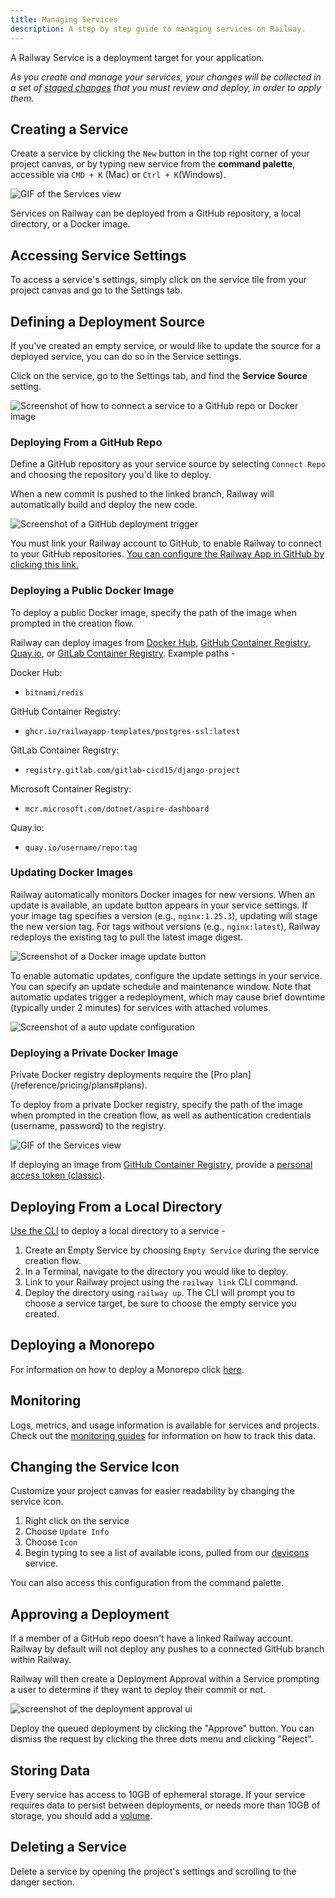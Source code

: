 ```yaml
---
title: Managing Services
description: A step by step guide to managing services on Railway.
---
```


A Railway Service is a deployment target for your application.

_As you create and manage your services, your changes will be collected in a set of [staged changes](/guides/staged-changes) that you must review and deploy, in order to apply them._

## Creating a Service

Create a service by clicking the `New` button in the top right corner of your project canvas, or by typing new service from the **command palette**, accessible via `CMD + K` (Mac) or `Ctrl + K`(Windows).

<Image src="https://res.cloudinary.com/railway/image/upload/v1656640995/docs/CleanShot_2022-06-30_at_18.17.31_cl0wlr.gif"
alt="GIF of the Services view"
layout="responsive"
width={370} height={300} quality={100} />

Services on Railway can be deployed from a GitHub repository, a local directory, or a Docker image.

## Accessing Service Settings

To access a service's settings, simply click on the service tile from your project canvas and go to the Settings tab.

## Defining a Deployment Source

If you've created an empty service, or would like to update the source for a deployed service, you can do so in the Service settings.

Click on the service, go to the Settings tab, and find the **Service Source** setting.

<Image
src="https://res.cloudinary.com/railway/image/upload/v1743121798/docs/deployment-source_sir4mo.png"
alt="Screenshot of how to connect a service to a GitHub repo or Docker image"
layout="responsive"
width={1200} height={421} quality={80} />

### Deploying From a GitHub Repo

Define a GitHub repository as your service source by selecting `Connect Repo` and choosing the repository you'd like to deploy.

When a new commit is pushed to the linked branch, Railway will automatically build and deploy the new code.

<Image
src="https://res.cloudinary.com/railway/image/upload/v1743121857/docs/github-repo_z8qkst.png"
alt="Screenshot of a GitHub deployment trigger"
layout="responsive"
width={1200} height={371} quality={80} />

You must link your Railway account to GitHub, to enable Railway to connect to your GitHub repositories. <a href="https://github.com/apps/railway-app/installations/new" target="_blank">You can configure the Railway App in GitHub by clicking this link.</a>

### Deploying a Public Docker Image

To deploy a public Docker image, specify the path of the image when prompted in the creation flow.

Railway can deploy images from <a href="https://hub.docker.com/" target="_blank">Docker Hub</a>, <a href="https://docs.github.com/en/packages/working-with-a-github-packages-registry/working-with-the-container-registry" target="_blank">GitHub Container Registry</a>, <a href="https://quay.io/" target="_blank">Quay.io</a>, or <a href="https://docs.gitlab.com/ee/user/packages/container_registry/">GitLab Container Registry</a>. Example paths -

Docker Hub:

- `bitnami/redis`

GitHub Container Registry:

- `ghcr.io/railwayapp-templates/postgres-ssl:latest`

GitLab Container Registry:

- `registry.gitlab.com/gitlab-cicd15/django-project`

Microsoft Container Registry:

- `mcr.microsoft.com/dotnet/aspire-dashboard`

Quay.io:

- `quay.io/username/repo:tag`

### Updating Docker Images

Railway automatically monitors Docker images for new versions. When an update is available, an update button appears in your service settings. If your image tag specifies a version (e.g., `nginx:1.25.3`), updating will stage the new version tag. For tags without versions (e.g., `nginx:latest`), Railway redeploys the existing tag to pull the latest image digest.

<Image
src="https://res.cloudinary.com/railway/image/upload/v1757369631/docs/screenshot-2025-09-08-18.09.17_rkxbqa.png"
alt="Screenshot of a Docker image update button"
layout="responsive"
width={681} height={282} quality={100} />

To enable automatic updates, configure the update settings in your service. You can specify an update schedule and maintenance window. Note that automatic updates trigger a redeployment, which may cause brief downtime (typically under 2 minutes) for services with attached volumes.

<Image
src="https://res.cloudinary.com/railway/image/upload/v1757369630/docs/screenshot-2025-09-08-18.12.09_u2jiz4.png"
alt="Screenshot of a auto update configuration"
layout="responsive"
width={836} height={684} quality={100} />

### Deploying a Private Docker Image

<Banner variant="info">
Private Docker registry deployments require the [Pro plan](/reference/pricing/plans#plans).
</Banner>

To deploy from a private Docker registry, specify the path of the image when prompted in the creation flow, as well as authentication credentials (username, password) to the registry.

<Image src="https://res.cloudinary.com/railway/image/upload/v1743197249/docs/source-image_gn52ff.png"
alt="GIF of the Services view"
layout="intrinsic"
width={1200} height={746} quality={100} />

If deploying an image from <a href="https://docs.github.com/en/packages/working-with-a-github-packages-registry/working-with-the-container-registry" target="_blank">GitHub Container Registry</a>, provide a <a href="https://docs.github.com/en/packages/working-with-a-github-packages-registry/working-with-the-container-registry#authenticating-to-the-container-registry" target="_blank">personal access token (classic)</a>.

## Deploying From a Local Directory

[Use the CLI](/guides/cli) to deploy a local directory to a service -

1. Create an Empty Service by choosing `Empty Service` during the service creation flow.
2. In a Terminal, navigate to the directory you would like to deploy.
3. Link to your Railway project using the `railway link` CLI command.
4. Deploy the directory using `railway up`. The CLI will prompt you to choose a service target, be sure to choose the empty service you created.

## Deploying a Monorepo

For information on how to deploy a Monorepo click [here](/guides/monorepo).

## Monitoring

Logs, metrics, and usage information is available for services and projects. Check out the [monitoring guides](/guides/monitoring) for information on how to track this data.

## Changing the Service Icon

Customize your project canvas for easier readability by changing the service icon.

1. Right click on the service
2. Choose `Update Info`
3. Choose `Icon`
4. Begin typing to see a list of available icons, pulled from our <a href="https://devicons.railway.com/" target="_blank">devicons</a> service.

You can also access this configuration from the command palette.

## Approving a Deployment

If a member of a GitHub repo doesn't have a linked Railway account. Railway by default will not deploy any pushes to a connected GitHub branch within Railway.

Railway will then create a Deployment Approval within a Service prompting a user to determine if they want to deploy their commit or not.

<Image src="https://res.cloudinary.com/railway/image/upload/v1724222405/CleanShot_2024-08-21_at_02.38.25_2x_vxurvb.png"
alt="screenshot of the deployment approval ui"
layout="responsive"
width={874} height={302} quality={100} />

Deploy the queued deployment by clicking the "Approve" button. You can dismiss the request by clicking the three dots menu and clicking "Reject".

## Storing Data

Every service has access to 10GB of ephemeral storage. If your service requires data to persist between deployments, or needs more than 10GB of storage, you should add a [volume](/guides/volumes).

## Deleting a Service

Delete a service by opening the project's settings and scrolling to the danger section.
